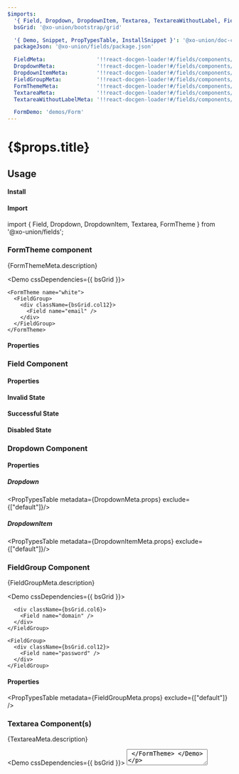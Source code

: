 ```yaml
---
$imports:
  '{ Field, Dropdown, DropdownItem, Textarea, TextareaWithoutLabel, FieldGroup, FormTheme }': '@xo-union/fields'
  bsGrid: '@xo-union/bootstrap/grid'

  '{ Demo, Snippet, PropTypesTable, InstallSnippet }': '@xo-union/doc-components'
  packageJson: '@xo-union/fields/package.json'

  FieldMeta:                '!!react-docgen-loader!#/fields/components/Field'
  DropdownMeta:             '!!react-docgen-loader!#/fields/components/Dropdown'
  DropdownItemMeta:         '!!react-docgen-loader!#/fields/components/DropdownItem'
  FieldGroupMeta:           '!!react-docgen-loader!#/fields/components/FieldGroup'
  FormThemeMeta:            '!!react-docgen-loader!#/fields/components/FormTheme'
  TextareaMeta:             '!!react-docgen-loader!#/fields/components/Textarea'
  TextareaWithoutLabelMeta: '!!react-docgen-loader!#/fields/components/TextareaWithoutLabel'

  FormDemo: 'demos/Form'
---
```


<h1>{$props.title}</h1>

<FormDemo />

## Usage

#### Install

<InstallSnippet packageJson={packageJson} />

#### Import

<Snippet lang="javascript">
import { Field, Dropdown, DropdownItem, Textarea, FormTheme } from '@xo-union/fields';
</Snippet>

### FormTheme component

<p>{FormThemeMeta.description}</p>

<Demo cssDependencies={{ bsGrid }}>
  <div>
    <FormTheme>
      <FieldGroup>
        <div className={bsGrid.col12}>
          <Field name="email" />
        </div>
      </FieldGroup>
    </FormTheme>

    <FormTheme name="white">
      <FieldGroup>
        <div className={bsGrid.col12}>
          <Field name="email" />
        </div>
      </FieldGroup>
    </FormTheme>
  </div>
</Demo>

#### Properties

<PropTypesTable metadata={FormThemeMeta.props} />

### Field Component

<Demo>
  <FormTheme>
    <Field name="email" />
  </FormTheme>
</Demo>

#### Properties

<PropTypesTable metadata={FieldMeta.props} />

#### Invalid State

<Demo>
  <Field name="email" state="invalid" validationMessage="Something went wrong" />
</Demo>

#### Successful State

<Demo>
  <Field name="address" state="valid" defaultValue="232 Boerum St." />
</Demo>

#### Disabled State

<Demo>
  <Field name="email" disabled />
</Demo>

### Dropdown Component

<Demo>
  <FormTheme>
    <Dropdown name="Season">
      <DropdownItem label="Winter" />
      <DropdownItem label="Spring" />
      <DropdownItem label="Summer" />
      <DropdownItem label="Fall"/>
    </Dropdown>
  </FormTheme>
</Demo>

#### Properties

##### Dropdown
<PropTypesTable metadata={DropdownMeta.props} exclude={["default"]}/>

##### DropdownItem
<PropTypesTable metadata={DropdownItemMeta.props} exclude={["default"]}/>


### FieldGroup Component

<p>{FieldGroupMeta.description}</p>

<Demo cssDependencies={{ bsGrid }}>
  <FormTheme>
    <FieldGroup>
      <div className={bsGrid.col6}>
        <Field name="email" />
      </div>

      <div className={bsGrid.col6}>
        <Field name="domain" />
      </div>
    </FieldGroup>

    <FieldGroup>
      <div className={bsGrid.col12}>
        <Field name="password" />
      </div>
    </FieldGroup>
  </FormTheme>
</Demo>

#### Properties

<PropTypesTable metadata={FieldGroupMeta.props} exclude={["default"]} />

### Textarea Component(s)

<p>{TextareaMeta.description}</p>

<Demo cssDependencies={{ bsGrid }}>
  <FormTheme>
    <Textarea name="optional-message" />
  </FormTheme>
</Demo>

<Demo cssDependencies={{ bsGrid }}>
  <FormTheme>
    <TextareaWithoutLabel name="optional-message" placeholder="Optional message" />
  </FormTheme>
</Demo>

#### Properties

###### Textarea
<PropTypesTable metadata={TextareaMeta.props} />
